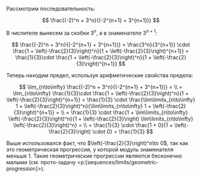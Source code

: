 Рассмотрим последовательность:

$$ \frac{(-2)^n + 3^n}{(-2^{n+1} + 3^{n+1})} $$

В числителе вынесем за скобки $3^n$, а в знаменателе $3^{n+1}$:

$$ \frac{(-2)^n + 3^n}{(-2^{n+1} + 3^{n+1})} = \frac{3^n}{3^{n+1}} \cdot \frac{1 + \left(-\frac{2}{3}\right)^n}{1 + \left(-\frac{2}{3}\right)^{n+1}} = \frac{1}{3}\cdot \frac{1 + \left(-\frac{2}{3}\right)^n}{1 + \left(-\frac{2}{3}\right)^{n+1}} $$

Теперь находим предел, используя арифметические свойства предела:

$$
\lim_{n\to\infty} \frac{(-2)^n + 3^n}{(-2^{n+1} + 3^{n+1})} = \\
= \lim_{n\to\infty} \frac{1}{3}\cdot \frac{1 + \left(-\frac{2}{3}\right)^n}{1 + \left(-\frac{2}{3}\right)^{n+1}} = \frac{1}{3} \cdot \frac{\lim\limits_{n\to\infty} 1 + \left(-\frac{2}{3}\right)^n}{\lim\limits_{n\to\infty} 1 + \left(-\frac{2}{3}\right)^{n+1}} = \\
= \frac{1}{3} \cdot \frac{1 + \lim\limits_{n\to\infty} \left(-\frac{2}{3}\right)^n}{1 + \left(-\frac{2}{3}\right) \lim\limits_{n\to\infty} \left(-\frac{2}{3}\right)^n} = \\
= \frac{1}{3} \cdot \frac{1 + 0}{1 + \left(-\frac{2}{3}\right) \cdot 0} = \frac{1}{3}
$$

Выше использовался факт, что $\left(-\frac{2}{3}\right)^n\to 0$, так как это геометрическая прогрессия, у которой модуль знаменателя меньше $1$. Такие геометрические прогрессии являются бесконечно малыми (см. прото-задачу <p:[sequences/limits/geometric-progression]>).